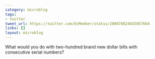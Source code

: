 ```yaml
---
category: microblog
tags:
- twitter
tweet_url: https://twitter.com/ExMember/status/200878824035057664
links: []
layout: microblog
---
```

What would you do with two-hundred brand new dollar bills with consecutive serial numbers?
